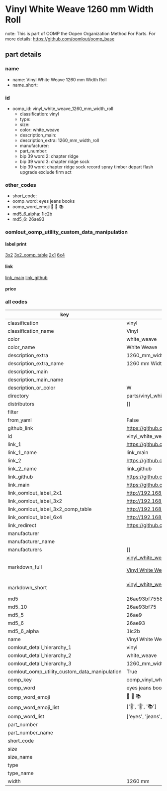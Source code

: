 # Vinyl White Weave 1260 mm Width Roll  

note: This is part of OOMP the Oopen Organization Method For Parts. For more details: https://github.com/oomlout/oomp_base

##  part details
  







### name
* name: Vinyl White Weave 1260 mm Width Roll
* name_short: 
### id
* oomp_id: vinyl_white_weave_1260_mm_width_roll
  * classification: vinyl
  * type: 
  * size: 
  * color: white_weave
  * description_main: 
  * description_extra: 1260_mm_width_roll
  * manufacturer: 
  * part_number: 
  * bip 39 word 2: chapter ridge
  * bip 39 word 3: chapter ridge sock
  * bip 39 word: chapter ridge sock record spray timber depart flash upgrade exclude firm act

### other_codes
* short_code: 
* oomp_word: eyes jeans books
* oomp_word_emoji :eyes: :jeans: :books:
* md5_6_alpha: 1ic2b
* md5_6: 26ae93






### oomlout_oomp_utility_custom_data_manipulation
#### label print
[3x2](http://192.168.1.245:1112/?label=oomp%201ic2b)
[3x2_oomp_table](http://192.168.1.108:1112/?label=oomp%201ic2b)
[2x1](http://192.168.1.242:1112/?label=oomp%201ic2b)
[6x4](http://192.168.1.55:1112/?label=oomp%201ic2b)    

#### link

[link_main](https://github.com/oomlout/oomlout_oomp_version_1_messy/tree/main/parts/vinyl_white_weave_1260_mm_width_roll) [link_github](https://github.com/oomlout/oomlout_oomp_version_1_messy/tree/main/parts/vinyl_white_weave_1260_mm_width_roll)                             

#### price







### all codes 
| key | value |  
| --- | --- |  
| classification | vinyl |  
| classification_name | Vinyl |  
| color | white_weave |  
| color_name | White Weave |  
| description_extra | 1260_mm_width_roll |  
| description_extra_name | 1260 mm Width Roll |  
| description_main |  |  
| description_main_name |  |  
| description_or_color | W  |  
| directory | parts/vinyl_white_weave_1260_mm_width_roll |  
| distributors | [] |  
| filter |  |  
| from_yaml | False |  
| github_link | https://github.com/oomlout/oomlout_oomp_part_src/tree/main/parts/vinyl_white_weave_1260_mm_width_roll |  
| id | vinyl_white_weave_1260_mm_width_roll |  
| link_1 | https://github.com/oomlout/oomlout_oomp_version_1_messy/tree/main/parts/vinyl_white_weave_1260_mm_width_roll |  
| link_1_name | link_main |  
| link_2 | https://github.com/oomlout/oomlout_oomp_version_1_messy/tree/main/parts/vinyl_white_weave_1260_mm_width_roll |  
| link_2_name | link_github |  
| link_github | https://github.com/oomlout/oomlout_oomp_version_1_messy/tree/main/parts/vinyl_white_weave_1260_mm_width_roll |  
| link_main | https://github.com/oomlout/oomlout_oomp_version_1_messy/tree/main/parts/vinyl_white_weave_1260_mm_width_roll |  
| link_oomlout_label_2x1 | http://192.168.1.242:1112/?label=oomp%201ic2b |  
| link_oomlout_label_3x2 | http://192.168.1.245:1112/?label=oomp%201ic2b |  
| link_oomlout_label_3x2_oomp_table | http://192.168.1.108:1112/?label=oomp%201ic2b |  
| link_oomlout_label_6x4 | http://192.168.1.55:1112/?label=oomp%201ic2b |  
| link_redirect | https://github.com/oomlout/oomlout_oomp_version_1_messy/tree/main/parts/vinyl_white_weave_1260_mm_width_roll |  
| manufacturer |  |  
| manufacturer_name |  |  
| manufacturers | [] |  
| markdown_full | [vinyl_white_weave_1260_mm_width_roll](none)<br>[](none)<br>[Vinyl White Weave 1260 Mm Width Roll](none)<br><br> |  
| markdown_short | [vinyl_white_weave_1260_mm_width_roll](none)<br><br> |  
| md5 | 26ae93bf7558675b88e97b3d9c2e6133 |  
| md5_10 | 26ae93bf75 |  
| md5_5 | 26ae9 |  
| md5_6 | 26ae93 |  
| md5_6_alpha | 1ic2b |  
| name | Vinyl White Weave 1260 mm Width Roll |  
| oomlout_detail_hierarchy_1 | vinyl |  
| oomlout_detail_hierarchy_2 | white_weave |  
| oomlout_detail_hierarchy_3 | 1260_mm_width |  
| oomlout_oomp_utility_custom_data_manipulation | True |  
| oomp_key | oomp_vinyl_white_weave_1260_mm_width_roll |  
| oomp_word | eyes jeans books |  
| oomp_word_emoji | :eyes: :jeans: :books: |  
| oomp_word_emoji_list | [':eyes:', ':jeans:', ':books:'] |  
| oomp_word_list | ['eyes', 'jeans', 'books'] |  
| part_number |  |  
| part_number_name |  |  
| short_code |  |  
| size |  |  
| size_name |  |  
| type |  |  
| type_name |  |  
| width | 1260 mm |  
